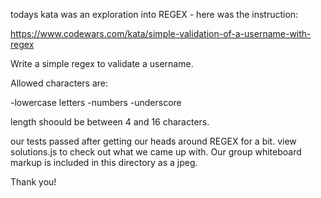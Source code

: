 todays kata was an exploration into REGEX - here was the instruction:

https://www.codewars.com/kata/simple-validation-of-a-username-with-regex

Write a simple regex to validate a username.

Allowed characters are:

-lowercase letters -numbers -underscore

length shoould be between 4 and 16 characters.

our tests passed after getting our heads around REGEX for a bit. view solutions.js to check out what we came up with. Our group whiteboard markup is included in this directory as a jpeg.

Thank you!

